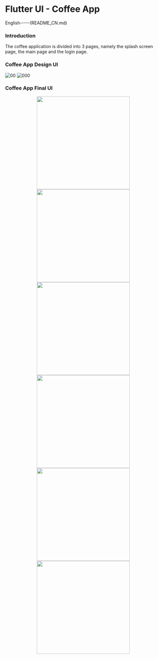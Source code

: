 # Flutter UI - Coffee App

English-----(README_CN.md)

### Introduction

The coffee application is divided into 3 pages, namely the splash screen page, the main page and the login page.




### Coffee App Design UI

![00](00.png)
![000](000.png)

### Coffee App Final UI

<div align=center> <img src = '01.png' width = '300' >  <img src = '02.png' width = '300' > <img src = '03.png' width = '300' > </div>

<div align=center> <img src = '001.png' width = '300' >  <img src = '002.png' width = '300' > <img src = '003.png' width = '300' > </div>


